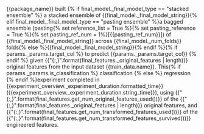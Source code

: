 {{package_name}} built {% if final_model._final_model_type == "stacked ensemble" %} a stacked ensemble of {{final_model._final_model_string}}{% elif final_model._final_model_type == "pasting ensemble" %}a bagged ensemble (pasting{% set reference_list = True %}{% set pasting_reference = True %}{% set pasting_ref_num = 1%}[{{pasting_ref_num}}]) of {{final_model._final_model_string}} across {{final_model._num_folds}} folds{% else %}{{final_model._final_model_string}}{% endif %}{% if params._params.target_col %} to predict {{params._params.target_col}} {% endif %} given {{"{:,}".format(final_features._original_features | length)}} original features from the input  dataset {{train_data.name}}. This{% if params._params.is_classification %} classification {% else %} regression {% endif %}experiment completed in {{experiment_overview._experiment_duration.formatted_time}} ({{experiment_overview._experiment_duration.string_time}}), using {{"{:,}".format(final_features.get_num_original_features_used())}} of the {{"{:,}".format(final_features._original_features | length)}} original features, and {{"{:,}".format(final_features.get_num_transformed_features_used())}} of the {{"{:,}".format(final_features.get_num_transformed_features_survived())}} engineered  features.

